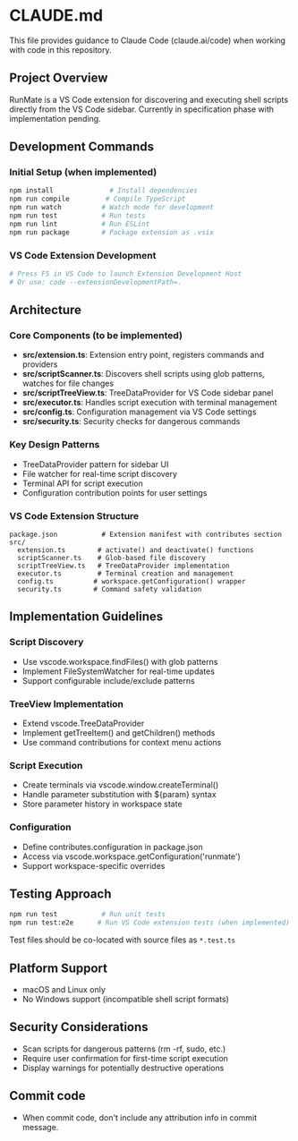 # CLAUDE.md

This file provides guidance to Claude Code (claude.ai/code) when working with code in this repository.

## Project Overview

RunMate is a VS Code extension for discovering and executing shell scripts directly from the VS Code sidebar. Currently in specification phase with implementation pending.

## Development Commands

### Initial Setup (when implemented)
```bash
npm install              # Install dependencies
npm run compile         # Compile TypeScript
npm run watch          # Watch mode for development
npm run test           # Run tests
npm run lint           # Run ESLint
npm run package        # Package extension as .vsix
```

### VS Code Extension Development
```bash
# Press F5 in VS Code to launch Extension Development Host
# Or use: code --extensionDevelopmentPath=.
```

## Architecture

### Core Components (to be implemented)
- **src/extension.ts**: Extension entry point, registers commands and providers
- **src/scriptScanner.ts**: Discovers shell scripts using glob patterns, watches for file changes
- **src/scriptTreeView.ts**: TreeDataProvider for VS Code sidebar panel
- **src/executor.ts**: Handles script execution with terminal management
- **src/config.ts**: Configuration management via VS Code settings
- **src/security.ts**: Security checks for dangerous commands

### Key Design Patterns
- TreeDataProvider pattern for sidebar UI
- File watcher for real-time script discovery
- Terminal API for script execution
- Configuration contribution points for user settings

### VS Code Extension Structure
```
package.json           # Extension manifest with contributes section
src/
  extension.ts        # activate() and deactivate() functions
  scriptScanner.ts    # Glob-based file discovery
  scriptTreeView.ts   # TreeDataProvider implementation
  executor.ts         # Terminal creation and management
  config.ts          # workspace.getConfiguration() wrapper
  security.ts        # Command safety validation
```

## Implementation Guidelines

### Script Discovery
- Use vscode.workspace.findFiles() with glob patterns
- Implement FileSystemWatcher for real-time updates
- Support configurable include/exclude patterns

### TreeView Implementation
- Extend vscode.TreeDataProvider<ScriptItem>
- Implement getTreeItem() and getChildren() methods
- Use command contributions for context menu actions

### Script Execution
- Create terminals via vscode.window.createTerminal()
- Handle parameter substitution with ${param} syntax
- Store parameter history in workspace state

### Configuration
- Define contributes.configuration in package.json
- Access via vscode.workspace.getConfiguration('runmate')
- Support workspace-specific overrides

## Testing Approach
```bash
npm run test           # Run unit tests
npm run test:e2e      # Run VS Code extension tests (when implemented)
```

Test files should be co-located with source files as `*.test.ts`

## Platform Support
- macOS and Linux only
- No Windows support (incompatible shell script formats)

## Security Considerations
- Scan scripts for dangerous patterns (rm -rf, sudo, etc.)
- Require user confirmation for first-time script execution
- Display warnings for potentially destructive operations

## Commit code
- When commit code, don't include any attribution info in commit message.